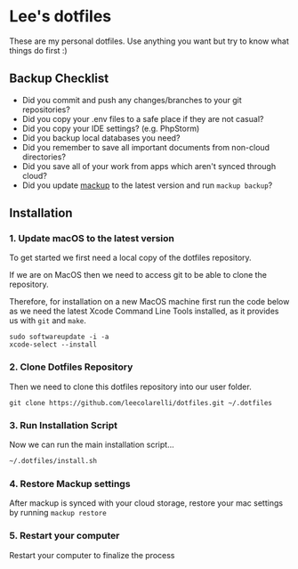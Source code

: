 # Lee's dotfiles

These are my personal dotfiles. Use anything you want but try to know what
things do first :)

## Backup Checklist

- Did you commit and push any changes/branches to your git repositories?
- Did you copy your .env files to a safe place if they are not casual?
- Did you copy your IDE settings? (e.g. PhpStorm)
- Did you backup local databases you need?
- Did you remember to save all important documents from non-cloud directories?
- Did you save all of your work from apps which aren't synced through cloud?
- Did you update [mackup](https://github.com/lra/mackup) to the latest version and run `mackup backup`?

## Installation

### 1. Update macOS to the latest version

To get started we first need a local copy of the dotfiles repository.

If we are on MacOS then we need to access git to be able to clone the
repository.

Therefore, for installation on a new MacOS machine first run the code below as
we need the latest Xcode Command Line Tools installed, as it provides us
with `git` and `make`.

```
sudo softwareupdate -i -a
xcode-select --install
```

### 2. Clone Dotfiles Repository

Then we need to clone this dotfiles repository into our user folder.

`git clone https://github.com/leecolarelli/dotfiles.git ~/.dotfiles`

### 3. Run Installation Script

Now we can run the main installation script...

```zsh
~/.dotfiles/install.sh
```

### 4. Restore Mackup settings

After mackup is synced with your cloud storage, restore your mac settings by running `mackup restore`

### 5. Restart your computer

Restart your computer to finalize the process

